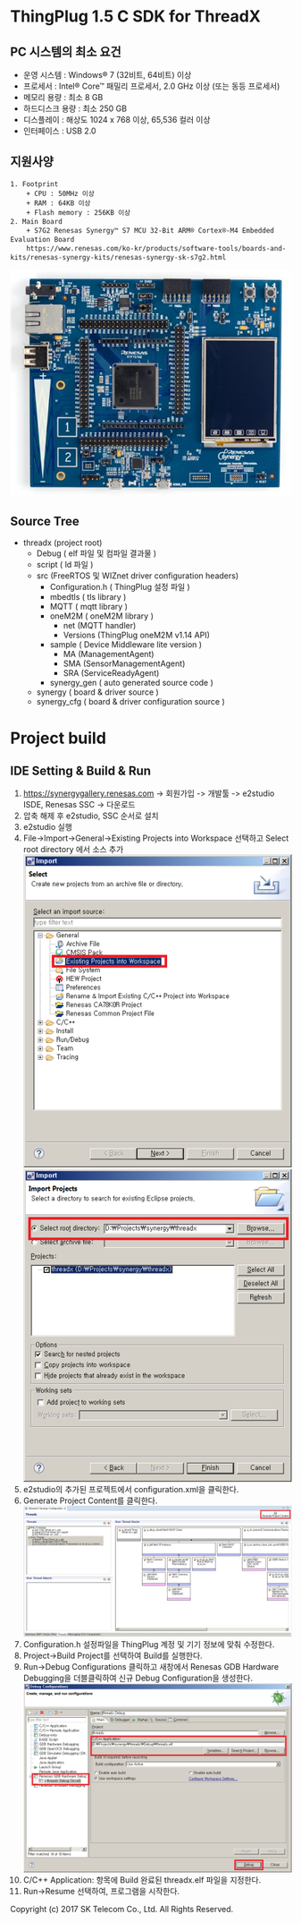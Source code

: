 # ThingPlug 1.5 C SDK for ThreadX
## PC 시스템의 최소 요건
+ 운영 시스템 : Windows® 7 (32비트, 64비트) 이상
+ 프로세서 : Intel® Core™ 패밀리 프로세서, 2.0 GHz 이상 (또는 동등 프로세서)
+ 메모리 용량 : 최소 8 GB
+ 하드디스크 용량 : 최소 250 GB
+ 디스플레이 : 해상도 1024 x 768 이상, 65,536 컬러 이상
+ 인터페이스	: USB 2.0
## 지원사양
	1. Footprint
  		+ CPU : 50MHz 이상
		+ RAM : 64KB 이상
		+ Flash memory : 256KB 이상
	2. Main Board
		+ S7G2 Renesas Synergy™ S7 MCU 32-Bit ARM® Cortex®-M4 Embedded Evaluation Board
		https://www.renesas.com/ko-kr/products/software-tools/boards-and-kits/renesas-synergy-kits/renesas-synergy-sk-s7g2.html 
![renesas_s7g2.jpg](images/renesas_s7g2.jpg)
## Source Tree
+ threadx (project root)
	+ Debug ( elf 파일 및 컴파일 결과물 )
	+ script ( ld 파일 )
	+ src (FreeRTOS 및 WIZnet driver configuration headers)
		+ Configuration.h ( ThingPlug 설정 파일 )
		+ mbedtls ( tls library )
		+ MQTT ( mqtt library )
		+ oneM2M ( oneM2M library )
			+ net (MQTT handler)
			+ Versions (ThingPlug oneM2M v1.14 API)
		+ sample ( Device Middleware lite version )
			+ MA (ManagementAgent)
			+ SMA (SensorManagementAgent)
			+ SRA (ServiceReadyAgent)
		+ synergy_gen ( auto generated source code )
	+ synergy ( board & driver source )
	+ synergy_cfg ( board & driver configuration source )
# Project build
## IDE Setting & Build & Run
1. https://synergygallery.renesas.com -> 회원가입 -> 개발툴 -> e2studio ISDE, Renesas SSC -> 다운로드
2. 압축 해제 후 e2studio, SSC 순서로 설치
3. e2studio 실행
4. File->Import->General->Existing Projects into Workspace 선택하고 Select root directory 에서 소스 추가
![threadx_import1.png](images/threadx_import1.png)
![threadx_import2.png](images/threadx_import2.png)
5. e2studio의 추가된 프로젝트에서 configuration.xml을 클릭한다.
6. Generate Project Content를 클릭한다.
![threadx_import3.png](images/threadx_import3.png)
7. Configuration.h 설정파일을 ThingPlug 계정 및 기기 정보에 맞춰 수정한다.
8. Project->Build Project를 선택하여 Build를 실행한다.
9. Run->Debug Configurations 클릭하고 새창에서 Renesas GDB Hardware Debugging을 더블클릭하여 신규 Debug Configuration을 생성한다.
![threadx_import4.png](images/threadx_import4.png)
10. C/C++ Application: 항목에 Build 완료된 threadx.elf 파일을 지정한다.
11. Run->Resume 선택하여, 프로그램을 시작한다.

Copyright (c) 2017 SK Telecom Co., Ltd. All Rights Reserved.
